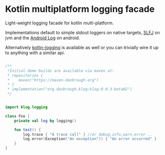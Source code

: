 # Kotlin multiplatform logging facade

Light-weight logging facade for kotlin multi-platform.

Implementations default to simple stdout loggers on native targets,
[SLFJ](https://www.slf4j.org/) on jvm and
the [Android Log](https://developer.android.com/reference/android/util/Log) on android.

Alternatively [kotlin-logging](https://github.com/oshai/kotlin-logging) is available as well
or you can trivially wire it up to anything with a similar api.

```kotlin

/**
 *Initial demo builds are available via maven at:
 * repositories {
 *    maven("https://maven.danbrough.org")
 * }
 * implementation("org.danbrough.klog:klog:0.0.3-beta02")
 */


import klog.logging

class Foo {
	private val log by logging()

	fun test() {
		log.trace { "A trace call" } //or debug,info,warn,error ..
		log.error(Exception("An exception")) { "An error occurred" }
	}
}


```







